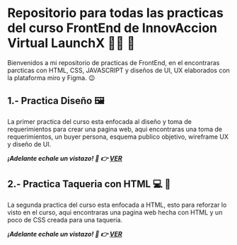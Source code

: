 # Repositorio para todas las practicas del curso FrontEnd de InnovAccion Virtual LaunchX :man_astronaut: :rocket:
Bienvenidos a mi repositorio de practicas de FrontEnd, en el encontraras parcticas con HTML, CSS, JAVASCRIPT y diseños de UI, UX elaborados con la plataforma miro y Figma. :wink:	

## 1.- Practica Diseño :framed_picture:
La primer practica del curso esta enfocada al diseño y toma de requerimientos para crear una pagina web, aqui encontraras una toma de requerimientos, un buyer persona, esquema publico objetivo, wireframe UX y diseño de UI.

***¡Adelante echale un vistazo! :eyes: :point_right: [VER](./Practica%20Dise%C3%B1o/README.md)***

## 2.- Practica Taqueria con HTML :computer: :taco:
La segunda practica del curso esta enfocada a HTML, esto para reforzar lo visto en el curso, aqui encontraras una pagina web hecha con HTML y un poco de CSS creada para una taqueria.

***¡Adelante echale un vistazo! :eyes: :point_right: [VER](./Practica%20Taqueria/README.md)***